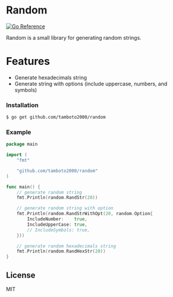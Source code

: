 # Random

[![Go Reference](https://pkg.go.dev/badge/github.com/tamboto2000/random.svg)](https://pkg.go.dev/github.com/tamboto2000/random)

Random is a small library for generating random strings.

# Features

  - Generate hexadecimals string
  - Generate string with options (include uppercase, numbers, and symbols)

### Installation

```sh
$ go get github.com/tamboto2000/random
```

### Example
```go
package main

import (
	"fmt"

	"github.com/tamboto2000/random"
)

func main() {
	// generate random string
	fmt.Println(random.RandStr(20))

	// generate random string with option
	fmt.Println(random.RandStrWithOpt(20, random.Option{
		IncludeNumber:    true,
		IncludeUpperCase: true,
		// IncludeSymbols: true,
	}))

	// generate random hexadecimals string
	fmt.Println(random.RandHexStr(20))
}

```

License
----

MIT
